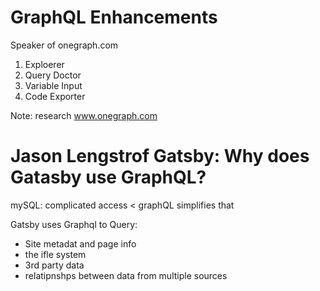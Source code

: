 # GraphQL Enhancements
Speaker of onegraph.com

1. Exploerer
1. Query Doctor
1. Variable Input
1. Code Exporter

Note: research www.onegraph.com

# Jason Lengstrof Gatsby: Why does Gatasby use GraphQL?

mySQL: complicated access < graphQL simplifies that

Gatsby uses Graphql to Query:
- Site metadat and page info
- the ifle system
- 3rd party data
- relatipnshps between data from multiple sources